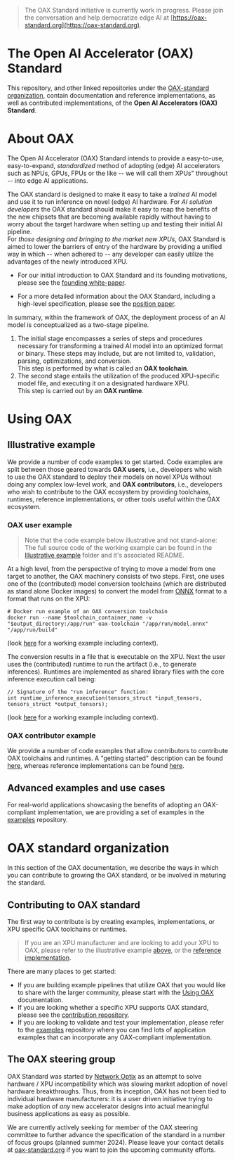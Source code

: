 > The OAX Standard initiative is currently work in progress. Please join the conversation and help democratize edge AI
> at [https://oax-standard.org](https://oax-standard.org).

# The Open AI Accelerator (OAX) Standard

This repository, and other linked repositories under the [OAX-standard organization](https://github.com/oax-standard),
contain documentation and reference
implementations, as well as contributed implementations, of the **Open AI Accelerators (OAX) Standard**.

# About OAX

The Open AI Accelerator (OAX) Standard intends to provide a easy-to-use, easy-to-expand, *standardized* method of
adopting (edge) AI accelerators such as NPUs, GPUs, FPUs or the like
-- we will call them XPUs" throughout -- into edge AI applications.

The OAX standard is designed to make it easy to take a *trained* AI model and use it to run inference on novel (edge) AI
hardware.
For *AI solution developers* the OAX standard should make it easy to reap the benefits of the new chipsets that are
becoming available rapidly without having to worry about the target hardware when setting up and testing their initial
AI pipeline.   
For *those designing and bringing to the market new XPUs*, OAX Standard is aimed to lower the barriers of entry of
the hardware by providing a unified way in which -- when adhered to -- any developer can easily utilize the advantages
of the newly introduced XPU.

* For our initial introduction to OAX Standard and its founding motivations, please see
  the [founding white-paper](https://www.networkoptix.com/blog/2024/03/05/introducing-the-open-ai-accelerator-standard).

* For a more detailed information about the OAX Standard, including a high-level specification, please see
  the [position paper](Position%20paper/oax-paper.pdf).

In summary, within the framework of OAX, the deployment process of an AI model is conceptualized as a two-stage
pipeline.

1. The initial stage encompasses a series of steps and procedures necessary for transforming a trained AI model into an
   optimized format or binary.
   These steps may include, but are not limited to, validation, parsing, optimizations, and conversion.   
   This step is performed by what is called an **OAX toolchain**.
2. The second stage entails the utilization of the produced XPU-specific model file, and executing it on a designated
   hardware XPU.   
   This step is carried out by an **OAX runtime**.

# Using OAX

## Illustrative example

We provide a number of code examples to get started. Code examples are split between those geared towards **OAX users**,
i.e., developers who wish to use the OAX standard to deploy their models on novel XPUs without doing any complex
low-level work, and **OAX contributors**, i.e., developers who wish to contribute to the OAX ecosystem by providing
toolchains,
runtimes, reference implementations, or other tools useful within the OAX ecosystem.

### OAX user example

> Note that the code example below illustrative and not stand-alone: The full source code of the working example can be
> found in the [Illustrative example](Illustrative%20example) folder and it's associated README.

At a high level, from the perspective of trying to move a model from one target to another, the OAX machinery consists
of two steps. First, one uses one of the (contributed) model conversion toolchains (which are distributed as stand alone
Docker images) to convert the model from [ONNX](https://onnx.ai) format to a format that runs on the XPU:

````
# Docker run example of an OAX conversion toolchain
docker run --name $toolchain_container_name -v "$output_directory:/app/run" oax-toolchain "/app/run/model.onnx" "/app/run/build"
````

(look [here](https://github.com/oax-standard/OAX/blob/main/Illustrative%20example/Usage/scripts/simulate-conversion.sh)
for a working example including context).

The conversion results in a file that is executable on the XPU. Next the user uses the (contributed) runtime to run the
artifact (i.e., to generate inferences). Runtimes are implemented as shared library files with the core
inference execution call being:

````
// Signature of the "run inference" function:
int runtime_inference_execution(tensors_struct *input_tensors, tensors_struct *output_tensors);
````

(look [here](https://github.com/oax-standard/OAX/blob/main/Illustrative%20example/Usage/artifacts/interface.h) for a
working example including context).

### OAX contributor example

We provide a number of code examples that allow contributors to contribute OAX toolchains and runtimes. A "getting
started" description can be
found [here](https://github.com/oax-standard/OAX/tree/main/Illustrative%20example#part-1-reference-implementation),
whereas reference implementations can be found [here](https://github.com/oax-standard/reference-implementation).

## Advanced examples and use cases

For real-world applications showcasing the benefits of adopting an OAX-compliant implementation,
we are providing a set of examples in the [examples](https://github.com/oax-standard/examples) repository.

# OAX standard organization

In this section of the OAX documentation, we describe the ways in which you can contribute to growing the OAX standard,
or be involved in maturing the standard.

## Contributing to OAX standard

The first way to contribute is by creating examples, implementations, or XPU specific OAX toolchains or runtimes.

> If you are an XPU manufacturer and are looking to add your XPU to OAX, please refer to the illustrative
> example [above](#illustrative-implementation-example),
> or the [reference implementation](https://github.com/oax-standard/reference-implementation).

There are many places to get started:

* If you are building example pipelines that utilize OAX that you would like to share with the larger community, please
  start with the [Using OAX](#using-oax) documentation.
* If you are looking whether a specific XPU supports OAX standard, please see
  the [contribution repository](https://github.com/oax-standard/contributions).
* If you are looking to validate and test your implementation, please refer to
  the [examples](https://github.com/oax-standard/examples) repository where you can
  find lots of application examples that can incorporate any OAX-compliant implementation.

## The OAX steering group

OAX Standard was started by [Network Optix](https://www.networkoptix.com/) as an attempt to solve hardware / XPU
incompatibility
which was slowing market adoption of novel hardware breakthroughs. Thus, from its inception, OAX has not been tied to
individual hardware manufacturers: it is a user driven initiative trying to make adoption of *any* new accelerator
designs into actual meaningful business applications as easy as possible.

We are currently actively seeking for member of the OAX steering committee to further advance the specification of the
standard in a number of focus groups (planned summer 2024). Please leave your contact details
at [oax-standard.org](https://oax-standard.org) if you want to join the upcoming community efforts. 


